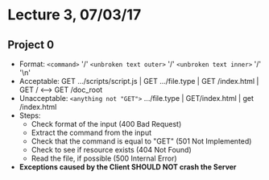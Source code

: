 # Lecture 3, 07/03/17

## Project 0
* Format: `<command>` '/' `<unbroken text outer>` '/' `<unbroken text inner>` '/' '\n'
* Acceptable: GET .../scripts/script.js |  GET .../file.type | GET /index.html | GET / <--> GET /doc_root
* Unacceptable: `<anything not "GET">` .../file.type | GET/index.html | get /index.html
* Steps:
	* Check format of the input (400 Bad Request)
	* Extract the command from the input
	* Check that the command is equal to "GET" (501 Not Implemented)
	* Check to see if resource exists (404 Not Found)
	* Read the file, if possible (500 Internal Error)
* **Exceptions caused by the Client SHOULD NOT crash the Server**

